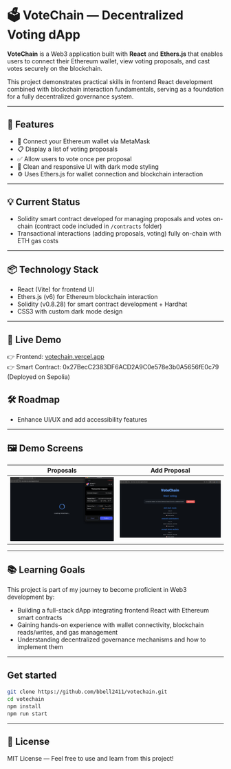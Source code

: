 # 🗳️ VoteChain — Decentralized Voting dApp

**VoteChain** is a Web3 application built with **React** and **Ethers.js** that enables users to connect their Ethereum wallet, view voting proposals, and cast votes securely on the blockchain.  

This project demonstrates practical skills in frontend React development combined with blockchain interaction fundamentals, serving as a foundation for a fully decentralized governance system.

---

## 🚀 Features

- 🔐 Connect your Ethereum wallet via MetaMask  
- 📋 Display a list of voting proposals  
- ✅ Allow users to vote once per proposal  
- 🎨 Clean and responsive UI with dark mode styling  
- ⚙️ Uses Ethers.js for wallet connection and blockchain interaction  

---

## 💡 Current Status

- Solidity smart contract developed for managing proposals and votes on-chain (contract code included in `/contracts` folder)  
- Transactional interactions (adding proposals, voting) fully on-chain with ETH gas costs  

---

## 📦 Technology Stack

- React (Vite) for frontend UI  
- Ethers.js (v6) for Ethereum blockchain interaction  
- Solidity (v0.8.28) for smart contract development + Hardhat
- CSS3 with custom dark mode design  

---

## 🚀 Live Demo

👉 Frontend: [votechain.vercel.app](https://vote-chain-six.vercel.app/)  
👉 Smart Contract: 0x27BecC2383DF6ACD2A9C0e578e3b0A5656fE0c79 (Deployed on Sepolia)

## 🛠️ Roadmap

- Enhance UI/UX and add accessibility features  

---

 ## 🖼️ Demo Screens

| Proposals | Add Proposal |
|-----------|--------------|
| ![Vote List](./screenshots/votechain-ss1.png) | ![Add Form](./screenshots/votechain-ss2.png) |

---

## 📚 Learning Goals

This project is part of my journey to become proficient in Web3 development by:  
- Building a full-stack dApp integrating frontend React with Ethereum smart contracts  
- Gaining hands-on experience with wallet connectivity, blockchain reads/writes, and gas management  
- Understanding decentralized governance mechanisms and how to implement them  

---

## Get started

   ```bash
   git clone https://github.com/bbell2411/votechain.git
   cd votechain
   npm install
   npm run start
```
---

## 📝 License

MIT License — Feel free to use and learn from this project!




